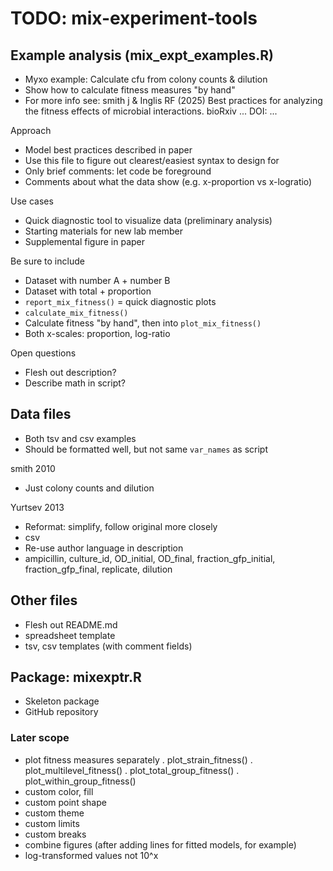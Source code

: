 # TODO: mix-experiment-tools

## Example analysis (mix_expt_examples.R)

- Myxo example: Calculate cfu from colony counts & dilution
- Show how to calculate fitness measures "by hand"
- For more info see: smith j & Inglis RF (2025) Best practices for analyzing the fitness effects of microbial interactions. bioRxiv ... DOI: ...

Approach  
- Model best practices described in paper
- Use this file to figure out clearest/easiest syntax to design for
- Only brief comments: let code be foreground
- Comments about what the data show (e.g. x-proportion vs x-logratio)

Use cases  
- Quick diagnostic tool to visualize data (preliminary analysis)
- Starting materials for new lab member
- Supplemental figure in paper

Be sure to include  
- Dataset with number A + number B
- Dataset with total + proportion
- `report_mix_fitness()` = quick diagnostic plots
- `calculate_mix_fitness()` 
- Calculate fitness "by hand", then into `plot_mix_fitness()`
- Both x-scales: proportion, log-ratio

Open questions  
- Flesh out description? 
- Describe math in script? 


## Data files

- Both tsv and csv examples
- Should be formatted well, but not same `var_names` as script

smith 2010  
- Just colony counts and dilution

Yurtsev 2013
- Reformat: simplify, follow original more closely
- csv
- Re-use author language in description
- ampicillin, culture_id, OD_initial, OD_final, fraction_gfp_initial, fraction_gfp_final, replicate, dilution


## Other files
- Flesh out README.md
- spreadsheet template
- tsv, csv templates (with comment fields)


## Package: mixexptr.R

- Skeleton package
- GitHub repository

### Later scope
- plot fitness measures separately
  . plot_strain_fitness()
  . plot_multilevel_fitness()
    . plot_total_group_fitness()
    . plot_within_group_fitness()
- custom color, fill
- custom point shape
- custom theme
- custom limits
- custom breaks
- combine figures (after adding lines for fitted models, for example)
- log-transformed values not 10^x


